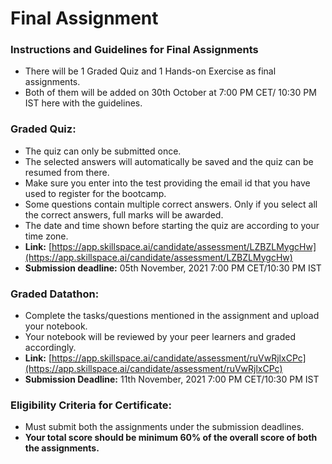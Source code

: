 # Final Assignment

### Instructions and Guidelines for Final Assignments

* There will be 1 Graded Quiz and 1 Hands-on Exercise as final assignments.&#x20;
* Both of them will be added on 30th October at 7:00 PM CET/ 10:30 PM IST here with the guidelines.

### Graded Quiz:

* The quiz can only be submitted once.
* The selected answers will automatically be saved and the quiz can be resumed from there.&#x20;
* Make sure you enter into the test providing the email id that you have used to register for the bootcamp.
* Some questions contain multiple correct answers. Only if you select all the correct answers, full marks will be awarded.
* The date and time shown before starting the quiz are according to your time zone.
* **Link:** [https://app.skillspace.ai/candidate/assessment/LZBZLMygcHw](https://app.skillspace.ai/candidate/assessment/LZBZLMygcHw)
* **Submission deadline:** 05th November, 2021 7:00 PM CET/10:30 PM IST

### Graded Datathon:

* Complete the tasks/questions mentioned in the assignment and upload your notebook.&#x20;
* Your notebook will be reviewed by your peer learners and graded accordingly.
* **Link:** [https://app.skillspace.ai/candidate/assessment/ruVwRjlxCPc](https://app.skillspace.ai/candidate/assessment/ruVwRjlxCPc)
* **Submission Deadline:** 11th November, 2021 7:00 PM CET/10:30 PM IST

### Eligibility Criteria for Certificate:&#x20;

* Must submit both the assignments under the submission deadlines.
* **Your total score should be minimum 60% of the overall score of both the assignments.**
